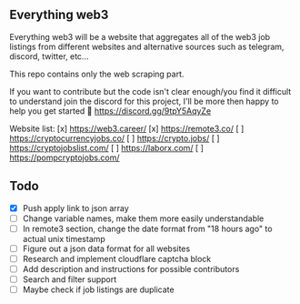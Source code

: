 ## Everything web3
Everything web3 will be a website that aggregates all of the web3 job listings from different websites and alternative sources such as telegram, discord, twitter, etc...

This repo contains only the web scraping part.

If you want to contribute but the code isn't clear enough/you find it difficult to understand join the discord for this project, I'll be more then happy to help you get started 🙂
https://discord.gg/9tpY5AqyZe

Website list:
[x] https://web3.career/
[x] https://remote3.co/
[ ] https://cryptocurrencyjobs.co/
[ ] https://crypto.jobs/
[ ] https://cryptojobslist.com/
[ ] https://laborx.com/
[ ] https://pompcryptojobs.com/

## Todo

- [X] Push apply link to json array
- [ ] Change variable names, make them more easily understandable
- [ ] In remote3 section, change the date format from "18 hours ago" to actual unix timestamp
- [ ] Figure out a json data format for all websites
- [ ] Research and implement cloudflare captcha block
- [ ] Add description and instructions for possible contributors
- [ ] Search and filter support
- [ ] Maybe check if job listings are duplicate
